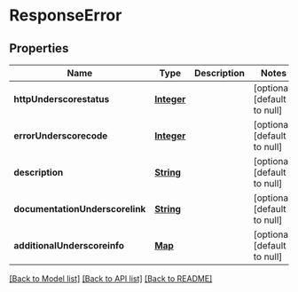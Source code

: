 # ResponseError
## Properties

Name | Type | Description | Notes
------------ | ------------- | ------------- | -------------
**httpUnderscorestatus** | [**Integer**](integer.md) |  | [optional] [default to null]
**errorUnderscorecode** | [**Integer**](integer.md) |  | [optional] [default to null]
**description** | [**String**](string.md) |  | [optional] [default to null]
**documentationUnderscorelink** | [**String**](string.md) |  | [optional] [default to null]
**additionalUnderscoreinfo** | [**Map**](array.md) |  | [optional] [default to null]

[[Back to Model list]](../README.md#documentation-for-models) [[Back to API list]](../README.md#documentation-for-api-endpoints) [[Back to README]](../README.md)

